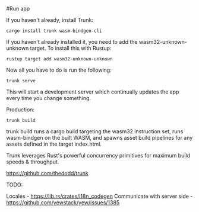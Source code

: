 #Run app

If you haven't already, install Trunk:

```
cargo install trunk wasm-bindgen-cli
```

If you haven't already installed it, you need to add the wasm32-unknown-unknown target. To install this with Rustup:

```
rustup target add wasm32-unknown-unknown
```

Now all you have to do is run the following:

```
trunk serve
```

This will start a development server which continually updates the app every time you change something.


Production:

```
trunk build
```

trunk build runs a cargo build targeting the wasm32 instruction set, runs wasm-bindgen on the built WASM, and spawns asset build pipelines for any assets defined in the target index.html.

Trunk leverages Rust's powerful concurrency primitives for maximum build speeds & throughput.

https://github.com/thedodd/trunk

TODO:

Locales - https://lib.rs/crates/i18n_codegen
Communicate with server side - https://github.com/yewstack/yew/issues/1385
